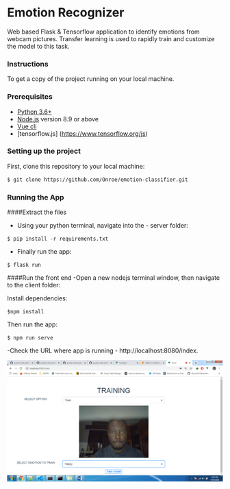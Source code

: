 # Emotion Recognizer
Web based Flask &amp; Tensorflow application to identify emotions from webcam pictures.
Transfer learning is used to rapidly train and customize the model to this task. 



### Instructions
To get a copy of the project running on your local machine.

###  Prerequisites
- [Python 3.6+](https://www.python.org/)
- [Node.js](https://nodejs.org/) version 8.9 or above
- [Vue cli](https://cli.vuejs.org/guide/installation.html)
- [tensorflow.js] (https://www.tensorflow.org/js)

### Setting up the project
First, clone this repository to your local machine:

```sh
$ git clone https://github.com/Onroe/emotion-classifier.git
```

### Running the App

####Extract the files 

- Using your python terminal, navigate into the - server folder:

```
$ pip install -r requirements.txt

```

- Finally run the app:
```
$ flask run

```

####Run the front end
-Open a new nodejs terminal window, then navigate to the client folder:

Install dependencies:
```
$npm install

```

Then run the app:

```
$ npm run serve

```

-Check the URL where app is running - http://localhost:8080/index.

![Screenshot](screenshot.png)

